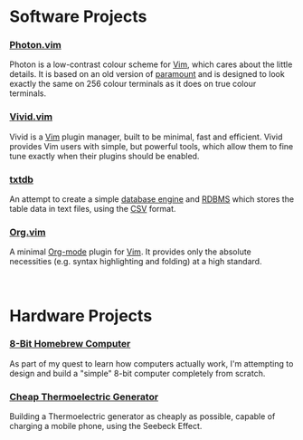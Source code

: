 <title>Projects</title>

# Software Projects

### [Photon.vim](https://github.com/axvr/photon.vim)

Photon is a low-contrast colour scheme for [Vim](https://www.vim.org/), which
cares about the little details.  It is based on an old version of
[paramount](https://github.com/owickstrom/vim-colors-paramount) and is designed
to look exactly the same on 256 colour terminals as it does on true colour
terminals.

### [Vivid.vim](https://github.com/axvr/vivid.vim)

Vivid is a [Vim](https://www.vim.org) plugin manager, built to be minimal, fast
and efficient. Vivid provides Vim users with simple, but powerful tools, which
allow them to fine tune exactly when their plugins should be enabled.

### [txtdb](https://github.com/axvr/txtdb)

An attempt to create a simple [database engine](https://en.wikipedia.org/wiki/Database_engine)
and [RDBMS](https://en.wikipedia.org/wiki/RDBMS) which stores the table data in
text files, using the [CSV](https://en.wikipedia.org/wiki/Comma-separated_values)
format.

### [Org.vim](https://github.com/axvr/org.vim)

A minimal [Org-mode](https://orgmode.org/) plugin for
[Vim](https://www.vim.org). It provides only the absolute necessities (e.g.
syntax highlighting and folding) at a high standard.

<br>

# Hardware Projects

### [8-Bit Homebrew Computer](/projects/8-Bit-HBC)

As part of my quest to learn how computers actually work, I'm attempting to
design and build a "simple" 8-bit computer completely from scratch.

### [Cheap Thermoelectric Generator](/projects/TEG)

Building a Thermoelectric generator as cheaply as possible, capable of charging
a mobile phone, using the Seebeck Effect.
